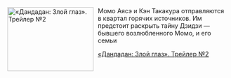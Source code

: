 <!--2025-06-07 11:00:48-->
<div class="yb">
  <div class="rss kino_kino"><a href="https://www.kino-teatr.ru/video/50206/" title="«Дандадан: Злой глаз». Трейлер №2"><img src="https://www.kino-teatr.ru/video/6/0/50206/poster.jpg" width="196" height="147" align="left" hspace="5" style="margin: 0px 10px 0px 5px" alt="«Дандадан: Злой глаз». Трейлер №2"/></a>Момо Аясэ и Кэн Такакура отправляются в квартал горячих источников. Им предстоит раскрыть тайну Дзидзи — бывшего возлюбленного Момо, и его семьи <p class="titl"><a href="https://www.kino-teatr.ru/video/50206/">«Дандадан: Злой глаз». Трейлер №2</a></p></div>
</div>
